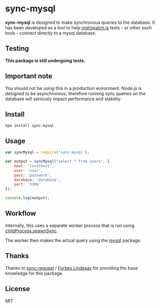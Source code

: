 # sync-mysql

**sync-mysql** is designed to make synchronous queries to the database. It has been developed as a tool to help [nightwatch.js](http://nightwatchjs.org/) tests - or other such tools - connect directly to a mysql database.

## Testing

**This package is still undergoing tests.**

## Important note

You should not be using this in a production evironment. Node.js is designed to be asynchronous, therefore running sync queries on the database will seriously impact performance and stability.

## Install

```
npm install sync-mysql
```

## Usage

```js
var syncMysql = require('sync-mysql');

var output = syncMysql("select * from users", {
	host: 'localhost',
	user: 'user',
	pass: 'password',
	database: 'database',
	port: '3306'
});

console.log(output);
```

## Workflow

Internally, this uses a separate worker process that is run using [childProcess.spawnSync](http://nodejs.org/docs/v0.11.13/api/child_process.html#child_process_child_process_spawnsync_command_args_options).

The worker then makes the actual query using the [mysql](https://www.npmjs.com/package/mysql) package.

## Thanks

Thanks to [sync-request](https://github.com/ForbesLindesay/sync-request) / [Forbes Lindesay](https://github.com/ForbesLindesay) for providing the base knowledge for this package.

## License

MIT